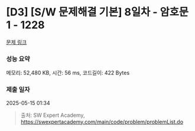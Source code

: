 # [D3] [S/W 문제해결 기본] 8일차 - 암호문1 - 1228 

[문제 링크](https://swexpertacademy.com/main/code/problem/problemDetail.do?contestProbId=AV14w-rKAHACFAYD) 

### 성능 요약

메모리: 52,480 KB, 시간: 56 ms, 코드길이: 422 Bytes

### 제출 일자

2025-05-15 01:34



> 출처: SW Expert Academy, https://swexpertacademy.com/main/code/problem/problemList.do